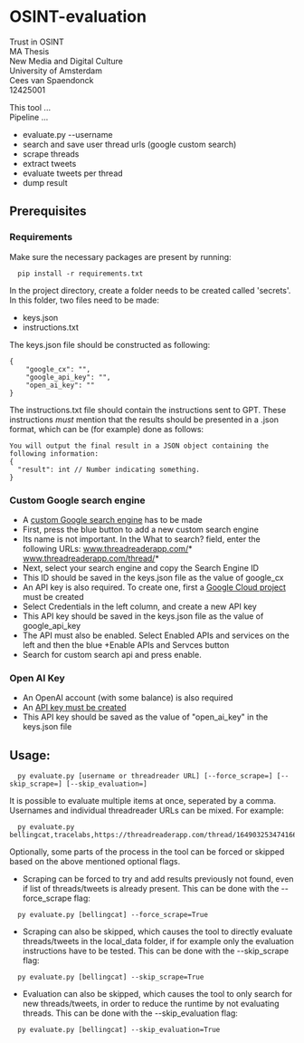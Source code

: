 # OSINT-evaluation
Trust in OSINT  
MA Thesis  
New Media and Digital Culture  
University of Amsterdam  
Cees van Spaendonck  
12425001  

This tool ...  
Pipeline ...
- evaluate.py --username
- search and save user thread urls (google custom search)
- scrape threads
- extract tweets
- evaluate tweets per thread
- dump result

  
## Prerequisites
### Requirements
Make sure the necessary packages are present by running:
```
  pip install -r requirements.txt
```
In the project directory, create a folder needs to be created called 'secrets'.  
In this folder, two files need to be made:  
  - keys.json
  - instructions.txt

The keys.json file should be constructed as following:
```
{  
    "google_cx": "",  
    "google_api_key": "",  
    "open_ai_key": ""  
}
```
The instructions.txt file should contain the instructions sent to GPT. These instructions *must* mention that the results should be presented in a .json format, which can be (for example) done as follows:
```
You will output the final result in a JSON object containing the following information:
{
  "result": int // Number indicating something.
}
```
### Custom Google search engine
  - A [custom Google search engine](https://programmablesearchengine.google.com/controlpanel/all) has to be made
  - First, press the blue button to add a new custom search engine
  - Its name is not important. In the What to search? field, enter the following URLs:
    www.threadreaderapp.com/*
    www.threadreaderapp.com/thread/*
  - Next, select your search engine and copy the Search Engine ID
  - This ID should be saved in the keys.json file as the value of google_cx
  - An API key is also required. To create one, first a [Google Cloud project](https://console.cloud.google.com/apis/) must be created
  - Select Credentials in the left column, and create a new API key
  - This API key should be saved in the keys.json file as the value of google_api_key
  - The API must also be enabled. Select Enabled APIs and services on the left and then the blue +Enable APIs and Servces button
  - Search for custom search api and press enable.
### Open AI Key
  - An OpenAI account (with some balance) is also required
  - An [API key must be created](https://platform.openai.com/settings/profile?tab=api-keys)
  - This API key should be saved as the value of "open_ai_key" in the keys.json file

## Usage:
```
  py evaluate.py [username or threadreader URL] [--force_scrape=] [--skip_scrape=] [--skip_evaluation=]
```
It is possible to evaluate multiple items at once, seperated by a comma. Usernames and individual threadreader URLs can be mixed. For example:  
```
  py evaluate.py bellingcat,tracelabs,https://threadreaderapp.com/thread/1649032534741663745
```
Optionally, some parts of the process in the tool can be forced or skipped based on the above mentioned optional flags.  
- Scraping can be forced to try and add results previously not found, even if list of threads/tweets is already present. This can be done with the --force_scrape flag:
```
  py evaluate.py [bellingcat] --force_scrape=True
```
- Scraping can also be skipped, which causes the tool to directly evaluate threads/tweets in the local_data folder, if for example only the evaluation instructions have to be tested. This can be done with the --skip_scrape flag:
```
  py evaluate.py [bellingcat] --skip_scrape=True
```
- Evaluation can also be skipped, which causes the tool to only search for new threads/tweets, in order to reduce the runtime by not evaluating threads. This can be done with the --skip_evaluation flag:
```
  py evaluate.py [bellingcat] --skip_evaluation=True
```
